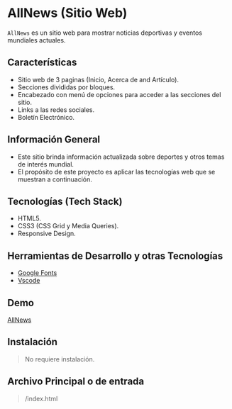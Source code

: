 # AllNews (Sitio Web)

`AllNews` es un sitio web para mostrar noticias deportivas y eventos mundiales actuales.

## Características

- Sitio web de 3 paginas (Inicio, Acerca de and Artículo).
- Secciones divididas por bloques.
- Encabezado con menú de opciones para acceder a las secciones del sitio.
- Links a las redes sociales.
- Boletín Electrónico.

## Información General

- Este sitio brinda información actualizada sobre deportes y otros temas de interés mundial.
- El propósito de este proyecto es aplicar las tecnologías web que se muestran a continuación.

## Tecnologías (Tech Stack)

- HTML5.
- CSS3 (CSS Grid y Media Queries).
- Responsive Design.

## Herramientas de Desarrollo y otras Tecnologías

- [Google Fonts](https://fonts.google.com/)
- [Vscode](https://code.visualstudio.com/)

## Demo

[AllNews](https://allnews-website-njca.netlify.app/)

## Instalación

> No requiere instalación.

## Archivo Principal o de entrada

> /index.html
